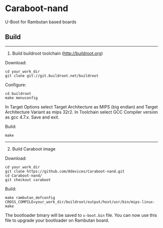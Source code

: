 Caraboot-nand
========

U-Boot for Rambutan based boards


Build
-------
----

1) Build buildroot toolchain (http://buildroot.org)

Download:
```
cd your_work_dir
git clone git://git.buildroot.net/buildroot
```
 
Configure:
```
cd buildroot
make menuconfig
```
In Target Options select Target Architecture as MIPS (big endian) and Target Architecture Variant as mips 32r2.
In Toolchain select GCC Compiler version as gcc 4.7.x.
Save and exit.

Build:
```
make
```
----
2) Build Caraboot image

Download:
```
cd your_work_dir
git clone https://github.com/8devices/Caraboot-nand.git
cd Caraboot-nand/
git checkout caraboot
```


Build:
```
make rambutan_defconfig
CROSS_COMPILE=your_work_dir/buildroot/output/host/usr/bin/mips-linux- make
```

The bootloader binary will be saved to ```u-boot.bin``` file.
You can now use this file to upgrade your bootloader on Rambutan board.


